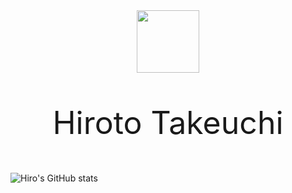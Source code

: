 <div id="header" align="center">
  <img src="https://media.giphy.com/media/v1.Y2lkPTc5MGI3NjExNGJhNTVjOGZmMmMyNzQyNGEzNTgxZTVlYmExN2YwOGI4M2E5ZWYxNCZlcD12MV9pbnRlcm5hbF9naWZzX2dpZklkJmN0PWc/y93slPbDMdeXJQONHa/giphy.gif" width="100"/>
</div>

<div id="title" align="center">
  <p style="font-size: 50px">
    Hiroto Takeuchi
  </P>

</div>

![Hiro's GitHub stats](https://github-readme-stats.vercel.app/api?username=hiromon0125&show_icons=true&theme=transparent)
